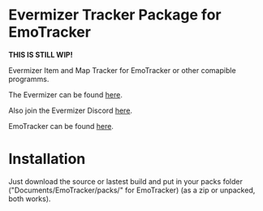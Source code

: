 # Evermizer Tracker Package for EmoTracker
**THIS IS STILL WIP!**

Evermizer Item and Map Tracker for EmoTracker or other comapible programms.

The Evermizer can be found [here](https://evermizer.com).

Also join the Evermizer Discord [here](https://discord.gg/MSJqgMtGY2).

EmoTracker can be found [here](https://emotracker.net).

# Installation

Just download the source or lastest build and put in your packs folder ("Documents/EmoTracker/packs/" for EmoTracker) (as a zip or unpacked, both works).



